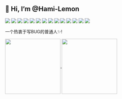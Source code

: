 ## 👋 Hi, I’m @Hami-Lemon

<span>
  <img src="https://img.shields.io/badge/-Golang-blue?style=flat&logo=go&logoColor=white">
  <img src="https://img.shields.io/badge/-Java-F89820?style=flat&logo=java&logoColor=white">
  <img src="https://img.shields.io/badge/-Redis-red?style=flat&logo=redis&logoColor=white">
  <img src="https://img.shields.io/badge/-Spring-green?style=flat&logo=spring&logoColor=white">
  <img src="https://img.shields.io/badge/-Maven-red?style=flat&logo=apachemaven&logoColor=white">
  <img src="https://img.shields.io/badge/-Tomcat-yellow?style=flat&logo=apachetomcat&logoColor=white">
  <img src="https://img.shields.io/badge/-Python-black?style=flat&logo=python&logoColor=white">
  <img src="https://img.shields.io/badge/-MySQL-F29111?style=flat&logo=mysql&logoColor=white">
  <img src="https://img.shields.io/badge/-Ubuntu-orange?style=flat&logo=ubuntu&logoColor=white">
  <img src="https://img.shields.io/badge/-Git-F1502F?style=flat&logo=git&logoColor=white">
  <img src="https://img.shields.io/badge/-Github-000000?style=flat&logo=github&logoColor=white">
  <img src="https://img.shields.io/badge/-LeetCode-orange?style=flat&logo=leetcode&logoColor=white">
  <img src="https://img.shields.io/badge/-StackOverflow-yellow?style=flat&logo=stackoverflow&logoColor=white">
  <img src="https://img.shields.io/badge/-Markdown-origin?style=flat&logo=markdown&logoColor=white">
</span>

一个热衷于写BUG的普通人✨!

<a href="https://github.com/anuraghazra/github-readme-stats">
  <img align="center" height="180px" src="https://github-readme-stats.vercel.app/api?username=Hami-Lemon&show_icons=true&theme=buefy" />
</a>
<a href="https://github.com/anuraghazra/convoychat">
  <img align="center" height="180px" src="https://github-readme-stats.vercel.app/api/top-langs/?username=Hami-Lemon&layout=compact" />
</a>
